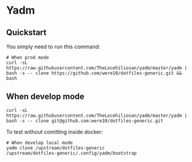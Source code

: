 # Yadm 

## Quickstart

You simply need to run this command:
```
# When prod mode
curl -sL https://raw.githubusercontent.com/TheLocehiliosan/yadm/master/yadm | bash -s -- clone https://github.com/were10/dotfiles-generic.git && bash
```

## When develop mode

```
curl -sL https://raw.githubusercontent.com/TheLocehiliosan/yadm/master/yadm | bash -s -- clone git@github.com:were10/dotfiles-generic.git
```


To test without comitting inside docker:
```
# When develop local mode
yadm clone /upstream/dotfiles-generic
/upstream/dotfiles-generic/.config/yadm/bootstrap
```


